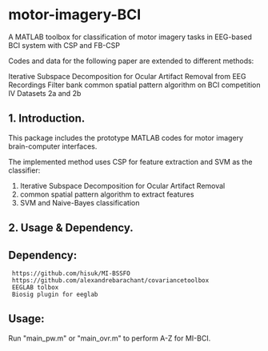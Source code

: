 # motor-imagery-BCI

A MATLAB toolbox for classification of motor imagery tasks in EEG-based BCI system with CSP and FB-CSP 

Codes and data for the following paper are extended to different methods:

Iterative Subspace Decomposition for Ocular Artifact Removal from EEG Recordings
Filter bank common spatial pattern algorithm on BCI competition IV Datasets 2a and 2b


## 1. Introduction.

This package includes the prototype MATLAB codes for motor imagery brain-computer interfaces.

The implemented method uses CSP for feature extraction and SVM as the classifier: 

  1. Iterative Subspace Decomposition for Ocular Artifact Removal 
  2. common spatial pattern algorithm to extract features      
  3. SVM and Naive-Bayes classification   


## 2. Usage & Dependency.

## Dependency:
     https://github.com/hisuk/MI-BSSFO     
     https://github.com/alexandrebarachant/covariancetoolbox
     EEGLAB tolbox
     Biosig plugin for eeglab

## Usage:
Run "main_pw.m" or "main_ovr.m" to perform A-Z for MI-BCI. 

